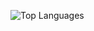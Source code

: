 ![Top Languages](https://github-readme-stats.vercel.app/api/top-langs/?username=areiljan&layout=compact&langs_count=6&theme=tokyonight)

